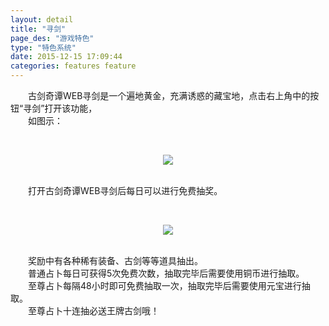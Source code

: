 ```yaml
---
layout: detail
title: "寻剑"
page_des: "游戏特色"
type: "特色系统"
date: 2015-12-15 17:09:44
categories: features feature
---
```

 

<p>　　古剑奇谭WEB寻剑是一个遍地黄金，充满诱惑的藏宝地，点击右上角中的按钮“寻剑”打开该功能，<br/>　　如图示：</p><p>&nbsp;</p><p style="TEXT-ALIGN: center"><img src="http://dev.36b.me/current/gjqt/img/resource/200-1.jpg"/></p><p><br/>　　打开古剑奇谭WEB寻剑后每日可以进行免费抽奖。</p><p>&nbsp;</p><p style="TEXT-ALIGN: center"><img src="http://dev.36b.me/current/gjqt/img/resource/200-2.jpg"/></p><p><br/>　　奖励中有各种稀有装备、古剑等等道具抽出。<br/>　　普通占卜每日可获得5次免费次数，抽取完毕后需要使用铜币进行抽取。<br/>　　至尊占卜每隔48小时即可免费抽取一次，抽取完毕后需要使用元宝进行抽取。<br/>　　至尊占卜十连抽必送王牌古剑哦！</p>
